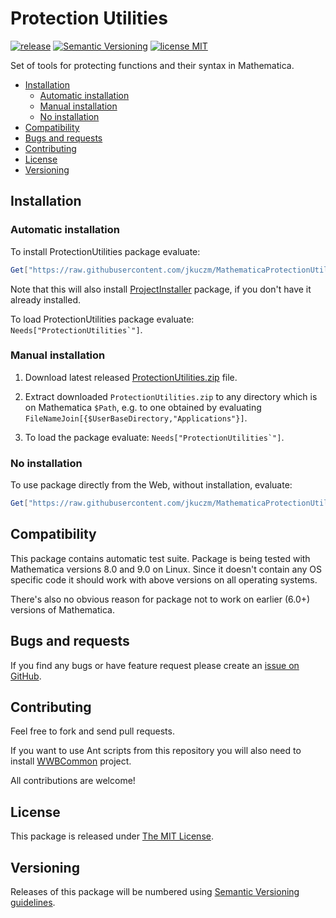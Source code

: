 # Protection Utilities

[![release](http://img.shields.io/github/release/jkuczm/MathematicaProtectionUtilities.svg)](https://github.com/jkuczm/MathematicaProtectionUtilities/releases/latest)
[![Semantic Versioning](http://img.shields.io/badge/SemVer-2.0.0-brightgreen.svg)](http://semver.org/spec/v2.0.0.html)
[![license MIT](http://img.shields.io/:license-MIT-blue.svg)](https://github.com/jkuczm/MathematicaProtectionUtilities/blob/master/LICENSE)


Set of tools for protecting functions and their syntax in Mathematica.


* [Installation](#installation)
    * [Automatic installation](#automatic-installation)
    * [Manual installation](#manual-installation)
    * [No installation](#no-installation)
* [Compatibility](#compatibility)
* [Bugs and requests](#bugs-and-requests)
* [Contributing](#contributing)
* [License](#license)
* [Versioning](#versioning)



## Installation


### Automatic installation

To install ProtectionUtilities package evaluate:
```Mathematica
Get["https://raw.githubusercontent.com/jkuczm/MathematicaProtectionUtilities/master/BootstrapInstall.m"]
```

Note that this will also install
[ProjectInstaller](https://github.com/lshifr/ProjectInstaller) package, if you
don't have it already installed.

To load ProtectionUtilities package evaluate: ``Needs["ProtectionUtilities`"]``.


### Manual installation

1. Download latest released
   [ProtectionUtilities.zip](https://github.com/jkuczm/MathematicaProtectionUtilities/releases/download/v0.1.0/ProtectionUtilities.zip)
   file.

2. Extract downloaded `ProtectionUtilities.zip` to any directory which is on
   Mathematica `$Path`, e.g. to one obtained by evaluating
   `FileNameJoin[{$UserBaseDirectory,"Applications"}]`.


3. To load the package evaluate: ``Needs["ProtectionUtilities`"]``.


### No installation

To use package directly from the Web, without installation, evaluate:
```Mathematica
Get["https://raw.githubusercontent.com/jkuczm/MathematicaProtectionUtilities/master/ProtectionUtilities/ProtectionUtilities.m"]
```



## Compatibility

This package contains automatic test suite. Package is being tested with
Mathematica versions 8.0 and 9.0 on Linux. Since it doesn't contain any OS
specific code it should work with above versions on all operating systems.

There's also no obvious reason for package not to work on earlier (6.0+)
versions of Mathematica.



## Bugs and requests

If you find any bugs or have feature request please create an
[issue on GitHub](https://github.com/jkuczm/MathematicaProtectionUtilities/issues).



## Contributing

Feel free to fork and send pull requests.

If you want to use Ant scripts from this repository you will also need to
install [WWBCommon](https://github.com/jkuczm/WWBCommon) project.

All contributions are welcome!



## License

This package is released under
[The MIT License](https://github.com/jkuczm/MathematicaProtectionUtilities/blob/master/LICENSE).



## Versioning

Releases of this package will be numbered using
[Semantic Versioning guidelines](http://semver.org/).
